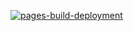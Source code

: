 [![pages-build-deployment](https://github.com/padm-io/docs-build/actions/workflows/pages/pages-build-deployment/badge.svg?branch=gh-pages)](https://github.com/padm-io/docs-build/actions/workflows/pages/pages-build-deployment)
